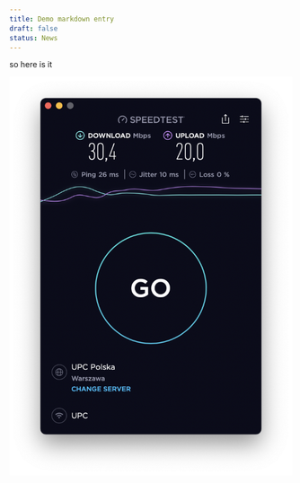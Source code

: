 ```yaml
---
title: Demo markdown entry
draft: false
status: News
---
```

so here is it

![](/public/img/inline_uploads/Screenshot%202023-01-07%20at%2021.51.30.png)